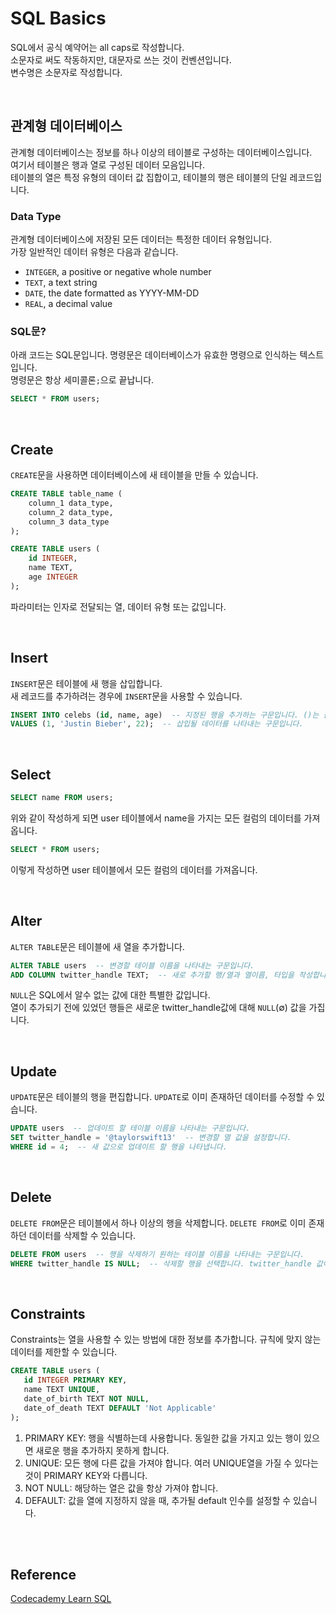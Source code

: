 # SQL Basics
SQL에서 공식 예약어는 all caps로 작성합니다.  
소문자로 써도 작동하지만, 대문자로 쓰는 것이 컨벤션입니다.  
변수명은 소문자로 작성합니다.  

<br>

## 관계형 데이터베이스
관계형 데이터베이스는 정보를 하나 이상의 테이블로 구성하는 데이터베이스입니다.  
여기서 테이블은 행과 열로 구성된 데이터 모음입니다.  
테이블의 열은 특정 유형의 데이터 값 집합이고, 테이블의 행은 테이블의 단일 레코드입니다.  

### Data Type
관계형 데이터베이스에 저장된 모든 데이터는 특정한 데이터 유형입니다.  
가장 일반적인 데이터 유형은 다음과 같습니다.  
- `INTEGER`, a positive or negative whole number
- `TEXT`, a text string
- `DATE`, the date formatted as YYYY-MM-DD
- `REAL`, a decimal value

### SQL문?
아래 코드는 SQL문입니다. 명령문은 데이터베이스가 유효한 명령으로 인식하는 텍스트입니다.  
명령문은 항상 세미콜론`;`으로 끝납니다.  
```sql
SELECT * FROM users;
```

<br>

## Create
`CREATE`문을 사용하면 데이터베이스에 새 테이블을 만들 수 있습니다.
```sql
CREATE TABLE table_name (
    column_1 data_type, 
    column_2 data_type, 
    column_3 data_type
);

CREATE TABLE users (
    id INTEGER,
    name TEXT,
    age INTEGER
);
```
파라미터는 인자로 전달되는 열, 데이터 유형 또는 값입니다.

<br>

## Insert
`INSERT`문은 테이블에 새 행을 삽입합니다.  
새 레코드를 추가하려는 경우에 `INSERT`문을 사용할 수 있습니다.
```sql
INSERT INTO celebs (id, name, age)  -- 지정된 행을 추가하는 구문입니다. ()는 삽입될 col을 식별하는 매개변수입니다.
VALUES (1, 'Justin Bieber', 22);  -- 삽입될 데이터를 나타내는 구문입니다.
```

<br>

## Select
```sql
SELECT name FROM users;
```
위와 같이 작성하게 되면 user 테이블에서 name을 가지는 모든 컬럼의 데이터를 가져옵니다.
```sql
SELECT * FROM users;
```
이렇게 작성하면 user 테이블에서 모든 컬럼의 데이터를 가져옵니다.

<br>

## Alter
`ALTER TABLE`문은 테이블에 새 열을 추가합니다.
```sql
ALTER TABLE users  -- 변경할 테이블 이름을 나타내는 구문입니다.
ADD COLUMN twitter_handle TEXT;  -- 새로 추가할 행/열과 열이름, 타입을 작성합니다.
```
`NULL`은 SQL에서 알수 없는 값에 대한 특별한 값입니다.  
열이 추가되기 전에 있었던 행들은 새로운 twitter_handle값에 대해 `NULL`(∅) 값을 가집니다.

<br>

## Update
`UPDATE`문은 테이블의 행을 편집합니다.
`UPDATE`로 이미 존재하던 데이터를 수정할 수 있습니다.
```sql
UPDATE users  -- 업데이트 할 테이블 이름을 나타내는 구문입니다.
SET twitter_handle = '@taylorswift13'  -- 변경할 열 값을 설정합니다.
WHERE id = 4;  -- 새 값으로 업데이트 할 행을 나타냅니다.
```

<br>

## Delete
`DELETE FROM`문은 테이블에서 하나 이상의 행을 삭제합니다.
`DELETE FROM`로 이미 존재하던 데이터를 삭제할 수 있습니다.
```sql
DELETE FROM users  -- 행을 삭제하기 원하는 테이블 이름을 나타내는 구문입니다.
WHERE twitter_handle IS NULL;  -- 삭제할 행을 선택합니다. twitter_handle 값이 NULL인 것을 모두 찾습니다.
```

<br>

## Constraints
Constraints는 열을 사용할 수 있는 방법에 대한 정보를 추가합니다.
규칙에 맞지 않는 데이터를 제한할 수 있습니다.
```sql
CREATE TABLE users (
   id INTEGER PRIMARY KEY, 
   name TEXT UNIQUE,
   date_of_birth TEXT NOT NULL,
   date_of_death TEXT DEFAULT 'Not Applicable'
);
```

1. PRIMARY KEY: 행을 식별하는데 사용합니다. 동일한 값을 가지고 있는 행이 있으면 새로운 행을 추가하지 못하게 합니다.
2. UNIQUE: 모든 행에 다른 값을 가져야 합니다. 여러 UNIQUE열을 가질 수 있다는 것이 PRIMARY KEY와 다릅니다.
3. NOT NULL: 해당하는 열은 값을 항상 가져야 합니다.
4. DEFAULT: 값을 열에 지정하지 않을 때, 추가될 default 인수를 설정할 수 있습니다.

<br>
<br>

## Reference
[Codecademy Learn SQL](https://www.codecademy.com/learn/learn-sql)

<br>
